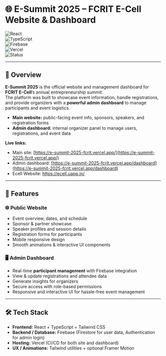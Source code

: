 # 🌐 E-Summit 2025 – FCRIT E-Cell Website & Dashboard  

![React](https://img.shields.io/badge/React-17%2B-blue?logo=react)  
![TypeScript](https://img.shields.io/badge/TypeScript-4.9-blue?logo=typescript)  
![Firebase](https://img.shields.io/badge/Firebase-Database-orange?logo=firebase)  
![Vercel](https://img.shields.io/badge/Hosting-Vercel-black?logo=vercel)  
![Status](https://img.shields.io/badge/Status-Completed-brightgreen)  

---

## 📖 Overview  

**E-Summit 2025** is the official website and management dashboard for **FCRIT E-Cell**’s annual entrepreneurship summit.  
The platform was built to showcase event information, handle registrations, and provide organizers with a **powerful admin dashboard** to manage participants and event logistics.  

- **Main website:** public-facing event info, sponsors, speakers, and registration forms  
- **Admin dashboard:** internal organizer panel to manage users, registrations, and event data  

**Live links:**  
- Main site: [https://e-summit-2025-fcrit.vercel.app/](https://e-summit-2025-fcrit.vercel.app/)  
- Admin dashboard: [https://e-summit-2025-fcrit.vercel.app/dashboard](https://e-summit-2025-fcrit.vercel.app/dashboard)  
- Ecell Website: https://ecell.uapp.in/
---

## 🚀 Features  

### 🌐 Public Website  

- Event overview, dates, and schedule  
- Sponsor & partner showcase  
- Speaker profiles and session details  
- Registration forms for participants  
- Mobile responsive design  
- Smooth animations & interactive UI components  

### 🖥️ Admin Dashboard  

- Real-time **participant management** with Firebase integration  
- View & update registrations and attendee data  
- Generate insights for organizers  
- Secure access with role-based permissions  
- Responsive and interactive UI for hassle-free event management  

---

## 🛠️ Tech Stack  

- **Frontend:** React + TypeScript + Tailwind CSS  
- **Backend / Database:** Firebase (Firestore for user data, Authentication for admin login)  
- **Hosting:** Vercel (CI/CD for both site and dashboard)  
- **UX / Animations:** Tailwind utilities + optional Framer Motion  


